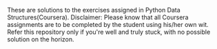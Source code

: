 These are solutions to the exercises assigned in Python Data Structures(Coursera).  Disclaimer: Please know that all Coursera assignments are to be completed by the student using his/her own wit.  Refer this repository only if you're well and truly stuck, with no possible solution on the horizon.